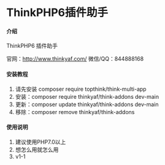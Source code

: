# ThinkPHP6插件助手

#### 介绍

ThinkPHP6 插件助手

官网：http://www.thinkyaf.com/
微信/QQ：844888168


#### 安装教程

1. 请先安装 composer require topthink/think-multi-app
2. 安装：composer require thinkyaf/think-addons dev-main
3. 更新：composer update thinkyaf/think-addons dev-main
3. 移除：composer remove thinkyaf/think-addons

#### 使用说明

1. 建议使用PHP7.0以上
2. 想怎么用就怎么用
3. v1-1

